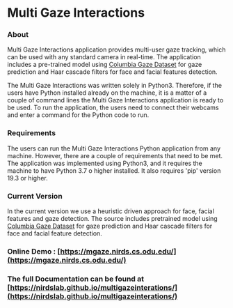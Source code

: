 # Multi Gaze Interactions

### About
Multi Gaze Interactions application provides multi-user gaze tracking, which can be used with any standard camera in real-time. The application includes a pre-trained model using [Columbia Gaze Dataset](http://www.cs.columbia.edu/CAVE/databases/columbia_gaze)
for gaze prediction and Haar cascade filters for face and facial features detection.

The Multi Gaze Interactions was written solely in Python3. Therefore, if the users have Python installed already on the machine, it is a matter of a couple of command lines the Multi Gaze Interactions application is ready to be used. To run the application, the users need to connect their webcams and enter a command for the Python code to run. 

### Requirements
The users can run the Multi Gaze Interactions Python application from any machine. However, there are a couple of requirements that need to be met. The application was implemented using Python3, and it requires the machine to have Python 3.7 o  higher installed.  It also requires 'pip' version 19.3 or higher. 

### Current Version
In the current version we use a heuristic driven approach for face, facial features and gaze detection. The source includes pretrained model using [Columbia Gaze Dataset](http://www.cs.columbia.edu/CAVE/databases/columbia_gaze/) for gaze prediction and Haar cascade filters for face and facial feature detection.
 
 ### Online Demo : [https://mgaze.nirds.cs.odu.edu/](https://mgaze.nirds.cs.odu.edu/)
 
### The full Documentation can be found at [https://nirdslab.github.io/multigazeinterations/](https://nirdslab.github.io/multigazeinterations/)

